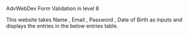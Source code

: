 AdvWebDev
Form Validation in level 8

This website takes Name , Email , Password , Date of Birth as inputs and displays the entries in the below entries table.

